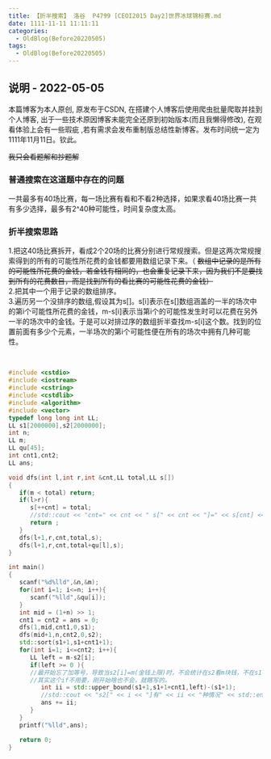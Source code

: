 ```yaml
---
title: 【折半搜索】 洛谷  P4799 [CEOI2015 Day2]世界冰球锦标赛.md
date: 1111-11-11 11:11:11
categories:
  - OldBlog(Before20220505)
tags:
  - OldBlog(Before20220505)
---
```


## 说明 - 2022-05-05
本篇博客为本人原创, 原发布于CSDN, 在搭建个人博客后使用爬虫批量爬取并挂到个人博客, 出于一些技术原因博客未能完全还原到初始版本(而且我懒得修改), 在观看体验上会有一些瑕疵 ,若有需求会发布重制版总结性新博客。发布时间统一定为1111年11月11日。钦此。

~~我只会看题解和抄题解~~

### 普通搜索在这道题中存在的问题

一共最多有40场比赛，每一场比赛有看和不看2种选择，如果求看40场比赛一共有多少选择，最多有2^40种可能性，时间复杂度太高。

### 折半搜索思路

1.把这40场比赛拆开，看成2个20场的比赛分别进行常规搜索。但是这两次常规搜索得到的所有的可能性所花费的金钱都要用数组记录下来。（
~~数组中记录的是所有的可能性所花费的金钱，若金钱有相同的，也会重复记录下来，因为我们不是要找到所有的花费数目，而是找到所有的看比赛的可能性花费的金钱）~~  
2.把其中一个用于记录的数组排序。  
3.遍历另一个没排序的数组,假设其为s[]。s[i]表示在s[]数组涵盖的一半的场次中的第i个可能性所花费的金钱，m-s[i]表示当第i个的可能性发生时可以花费在另外一半的场次中的金钱。于是可以对排过序的数组折半查找m-s[i]这个数。找到的位置前面有多少个元素，一半场次的第i个可能性便在所有的场次中拥有几种可能性。


​    
```cpp
#include <cstdio>
#include <iostream>
#include <cstring>
#include <cstdlib>
#include <algorithm>
#include <vector>
typedef long long int LL;
LL s1[2000000],s2[2000000];
int n;
LL m;
LL qu[45];
int cnt1,cnt2;
LL ans;

void dfs(int l,int r,int &cnt,LL total,LL s[])
{
   if(m < total) return;
   if(l>r){
      s[++cnt] = total;
      //std::cout << "cnt=" << cnt << " s[" << cnt << "]=" << s[cnt] << std::endl;
      return ;
   }
   dfs(l+1,r,cnt,total,s);
   dfs(l+1,r,cnt,total+qu[l],s);
}

int main()
{
   scanf("%d%lld",&n,&m);
   for(int i=1; i<=n; i++){
      scanf("%lld",&qu[i]);
   }
   int mid = (1+n) >> 1;
   cnt1 = cnt2 = ans = 0;
   dfs(1,mid,cnt1,0,s1);
   dfs(mid+1,n,cnt2,0,s2);
   std::sort(s1+1,s1+cnt1+1);
   for(int i=1; i<=cnt2; i++){
      LL left = m-s2[i];
      if(left >= 0 ){
      //最开始忘了加等号，导致当s2[i]=m(金钱上限)时，不会统计在s2看m块钱，不在s1看的情况
      //其实这个if不用要，刚开始啥也不会，就瞎写的。
         int ii = std::upper_bound(s1+1,s1+1+cnt1,left)-(s1+1);
         //std::cout << "s2[" << i << "]有" << ii << "种情况" << std::endl;
         ans += ii;
      }
   }
   printf("%lld",ans);

   return 0;
}
```


​    

